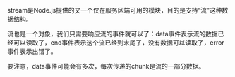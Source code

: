 stream是Node.js提供的又一个仅在服务区端可用的模块，目的是支持“流”这种数据结构。

流也是一个对象，我们只需要响应流的事件就可以了：data事件表示流的数据已经可以读取了，end事件表示这个流已经到末尾了，没有数据可以读取了，error事件表示出错了。

要注意，data事件可能会有多次，每次传递的chunk是流的一部分数据。
